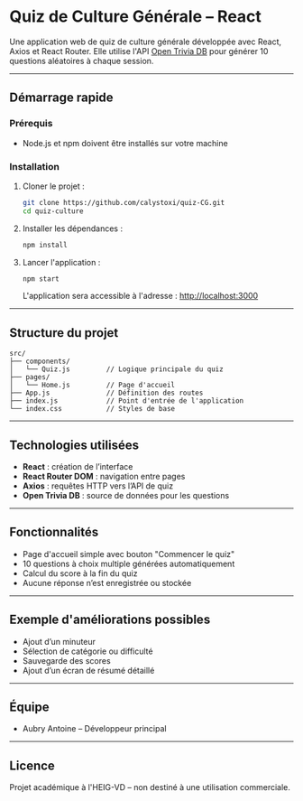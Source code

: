 # Quiz de Culture Générale – React

Une application web de quiz de culture générale développée avec React, Axios et React Router. Elle utilise l'API [Open Trivia DB](https://opentdb.com/) pour générer 10 questions aléatoires à chaque session.

---

## Démarrage rapide

### Prérequis

- Node.js et npm doivent être installés sur votre machine

### Installation

1. Cloner le projet :

   ```bash
   git clone https://github.com/calystoxi/quiz-CG.git
   cd quiz-culture
   ```

2. Installer les dépendances :

   ```bash
   npm install
   ```

3. Lancer l'application :

   ```bash
   npm start
   ```

   L'application sera accessible à l'adresse : [http://localhost:3000](http://localhost:3000)

---

## Structure du projet

```
src/
├── components/
│   └── Quiz.js         // Logique principale du quiz
├── pages/
│   └── Home.js         // Page d'accueil
├── App.js              // Définition des routes
├── index.js            // Point d'entrée de l'application
└── index.css           // Styles de base
```

---

## Technologies utilisées

- **React** : création de l’interface
- **React Router DOM** : navigation entre pages
- **Axios** : requêtes HTTP vers l’API de quiz
- **Open Trivia DB** : source de données pour les questions

---

## Fonctionnalités

- Page d'accueil simple avec bouton "Commencer le quiz"
- 10 questions à choix multiple générées automatiquement
- Calcul du score à la fin du quiz
- Aucune réponse n’est enregistrée ou stockée

---

## Exemple d'améliorations possibles

- Ajout d’un minuteur
- Sélection de catégorie ou difficulté
- Sauvegarde des scores
- Ajout d’un écran de résumé détaillé

---

## Équipe

- Aubry Antoine – Développeur principal

---

## Licence

Projet académique à l'HEIG-VD – non destiné à une utilisation commerciale.